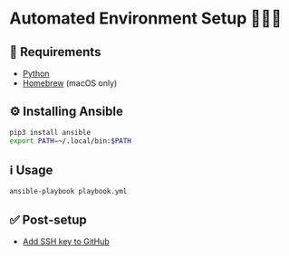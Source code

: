 # Automated Environment Setup 👨🏻‍💻

## 📜 Requirements

- [Python](https://www.python.org/downloads/)
- [Homebrew](https://brew.sh/) (macOS only)

## ⚙️ Installing Ansible

```bash
pip3 install ansible
export PATH=~/.local/bin:$PATH
```

## ℹ️ Usage

```bash
ansible-playbook playbook.yml
```

## ✅ Post-setup

- [Add SSH key to GitHub](https://github.com/settings/keys)
